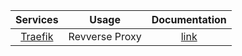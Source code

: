 | **Services** |   **Usage**    |              **Documentation**              |
|:------------:|:--------------:|:-------------------------------------------:|
| [Traefik](https://github.com/traefik/traefik)  | Revverse Proxy | [link](traefik.md) |

